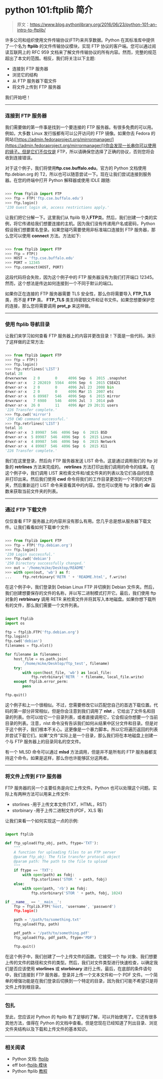 # python 101:ftplib 简介

> 原文：<https://www.blog.pythonlibrary.org/2016/06/23/python-101-an-intro-to-ftplib/>

许多公司和组织使用文件传输协议(FTP)来共享数据。Python 在其标准库中提供了一个名为 **ftplib** 的文件传输协议模块，实现 FTP 协议的客户端。您可以通过阅读互联网上的 RFC 959 文档来了解文件传输协议的所有内容。然而，完整的规范超出了本文的范围。相反，我们将关注以下主题:

*   连接到 FTP 服务器
*   浏览它的结构
*   从 FTP 服务器下载文件
*   将文件上传到 FTP 服务器

我们开始吧！

* * *

### 连接到 FTP 服务器

我们需要做的第一件事是找到一个要连接的 FTP 服务器。有很多免费的可以用。例如，大多数 Linux 发行版都有可以公开访问的 FTP 镜像。如果你去 Fedora 的网站([https://admin.fedoraproject.org/mirrormanager/](https://admin.fedoraproject.org/mirrormanager/))你会发现一长串你可以使用的镜子。但是它们不仅仅是 FTP，所以请确保您选择了正确的协议，否则您将会收到连接错误。

对于这个例子，我们将使用**ftp.cse.buffalo.edu**。官方的 Python 文档使用 ftp.debian.org 的 T2，所以也可以随意尝试一下。现在让我们尝试连接到服务器。在您的终端中打开 Python 解释器或使用 IDLE 跟随:

```py

>>> from ftplib import FTP
>>> ftp = FTP('ftp.cse.buffalo.edu')
>>> ftp.login()
'230 Guest login ok, access restrictions apply.'

```

让我们把它分解一下。这里我们从 ftplib 导入**FTP**类。然后，我们创建一个类的实例，将它传递给我们想要连接的主机。因为我们没有传递用户名或密码，Python 假设我们想要匿名登录。如果您碰巧需要使用非标准端口连接到 FTP 服务器，那么您可以使用 **connect** 方法。方法如下:

```py

>>> from ftplib import FTP
>>> ftp = FTP()
>>> HOST = 'ftp.cse.buffalo.edu'
>>> PORT = 12345
>>> ftp.connect(HOST, PORT)

```

这段代码将会失败，因为这个例子中的 FTP 服务器没有为我们打开端口 12345。然而，这个想法是传达如何连接到一个不同于默认的端口。

如果你正在连接的 FTP 服务器需要 TLS 安全性，那么你将需要导入 **FTP_TLS** 类，而不是 **FTP** 类。 **FTP_TLS** 类支持密钥文件和证书文件。如果您想要保护您的连接，那么您将需要调用 **prot_p** 来这样做。

* * *

### 使用 ftplib 导航目录

让我们来学习如何查看 FTP 服务器上的内容并更改目录！下面是一些代码，演示了这样做的正常方法:

```py

>>> from ftplib import FTP
>>> ftp = FTP()
>>> ftp.login()
>>> ftp.retrlines('LIST')   
total 28
drwxrwxrwx   2 0       0     4096 Sep  6  2015 .snapshot
drwxr-xr-x   2 202019  5564  4096 Sep  6  2015 CSE421
drwxr-xr-x   2 0       0     4096 Jul 23  2008 bin
drwxr-xr-x   2 0       0     4096 Mar 15  2007 etc
drwxr-xr-x   6 89987   546   4096 Sep  6  2015 mirror
drwxrwxr-x   7 6980    546   4096 Jul  3  2014 pub
drwxr-xr-x  26 0       11    4096 Apr 29 20:31 users
'226 Transfer complete.'
>>> ftp.cwd('mirror')
'250 CWD command successful.'
>>> ftp.retrlines('LIST')   
total 16
drwxr-xr-x  3 89987  546  4096 Sep  6  2015 BSD
drwxr-xr-x  5 89987  546  4096 Sep  6  2015 Linux
drwxr-xr-x  4 89987  546  4096 Sep  6  2015 Network
drwxr-xr-x  4 89987  546  4096 Sep  6  2015 X11
'226 Transfer complete.'

```

我们在这里登录，然后向 FTP 服务器发送 LIST 命令。这是通过调用我们的 ftp 对象的 **retrlines** 方法来完成的。 **retrlines** 方法打印出我们调用的命令的结果。在这个例子中，我们调用 LIST 来检索文件和/或文件夹的列表以及它们各自的信息并打印出来。然后我们使用 **cwd** 命令将我们的工作目录更改到一个不同的文件夹，然后重新运行 LIST 命令来查看其中的内容。您也可以使用 ftp 对象的 **dir** 函数来获取当前文件夹的列表。

* * *

### 通过 FTP 下载文件

仅仅查看 FTP 服务器上的内容并没有那么有用。您几乎总是想从服务器下载文件。让我们看看如何下载单个文件:

```py

>>> from ftplib import FTP
>>> ftp = FTP('ftp.debian.org')
>>> ftp.login()
'230 Login successful.'
>>> ftp.cwd('debian')  
'250 Directory successfully changed.'
>>> out = '/home/mike/Desktop/README'
>>> with open(out, 'wb') as f:
...     ftp.retrbinary('RETR ' + 'README.html', f.write)

```

在这个例子中，我们登录到 Debian Linux FTP 并切换到 Debian 文件夹。然后，我们创建想要保存的文件的名称，并以写二进制模式打开它。最后，我们使用 ftp 对象的 **retrbinary** 调用 RETR 来检索文件并将其写入本地磁盘。如果你想下载所有的文件，那么我们需要一个文件列表。

```py

import ftplib
import os

ftp = ftplib.FTP('ftp.debian.org')
ftp.login()
ftp.cwd('debian')
filenames = ftp.nlst()

for filename in filenames:
    host_file = os.path.join(
        '/home/mike/Desktop/ftp_test', filename)
    try:
        with open(host_file, 'wb') as local_file:
            ftp.retrbinary('RETR ' + filename, local_file.write)
    except ftplib.error_perm:
        pass

ftp.quit()

```

这个例子和上一个很相似。不过，您需要修改它以匹配您自己的首选下载位置。代码的第一部分非常相似，但是你会注意到我们调用了 **nlst** ，它给出了文件名和目录的列表。你可以给它一个目录列表，或者直接调用它，它会假设你想要一个当前目录的列表。注意，nlst 命令没有告诉我们如何从结果中区分文件和目录。但是对于这个例子，我们根本不关心。这更像是一个暴力脚本。所以它将遍历返回的列表并尝试下载它们。如果“文件”实际上是一个目录，那么我们将在本地磁盘上创建一个与 FTP 服务器上的目录同名的空文件。

有一个 MLSD 命令可以通过 **mlsd** 方法调用，但是并不是所有的 FTP 服务器都支持这个命令。如果是这样，那么你也许能够区分这两者。

* * *

### 将文件上传到 FTP 服务器

FTP 服务器的另一个主要任务是向它上传文件。Python 也可以处理这个问题。实际上有两种方法可以用来上传文件:

*   storlines -用于上传文本文件(TXT，HTML，RST)
*   storbinary -用于上传二进制文件(PDF，XLS 等)

让我们来看一个如何实现这一点的示例:

```py

import ftplib

def ftp_upload(ftp_obj, path, ftype='TXT'):
    """
    A function for uploading files to an FTP server
    @param ftp_obj: The file transfer protocol object
    @param path: The path to the file to upload
    """
    if ftype == 'TXT':
        with open(path) as fobj:
            ftp.storlines('STOR ' + path, fobj)
    else:
        with open(path, 'rb') as fobj:
            ftp.storbinary('STOR ' + path, fobj, 1024)

if __name__ == '__main__':
    ftp = ftplib.FTP('host, 'username', 'password')
    ftp.login()

    path = '/path/to/something.txt'
    ftp_upload(ftp, path)

    pdf_path = '/path/to/something.pdf'
    ftp_upload(ftp, pdf_path, ftype='PDF')

    ftp.quit()

```

在这个例子中，我们创建了一个上传文件的函数。它接受一个 ftp 对象、我们想要上传的文件的路径和文件的类型。然后，我们对文件类型进行快速检查，以确定我们是否应该使用 **storlines** 或 **storbinary** 进行上传。最后，在底部的条件语句中，我们连接到 FTP 服务器，登录并上传一个文本文件和一个 PDF 文件。一个简单的增强功能是在我们登录后切换到一个特定的目录，因为我们可能不希望只是将文件上传到根目录。

* * *

### 包扎

至此，您应该对 Python 的 ftplib 有了足够的了解，可以开始使用了。它还有很多其他方法，值得在 Python 的文档中查看。但是您现在已经知道了列出目录、浏览文件夹结构以及下载和上传文件的基本知识。

* * *

### 相关阅读

*   Python 文档: [ftplib](https://docs.python.org/3/library/ftplib.htm)
*   eff bot-[ftplib 模块](http://effbot.org/librarybook/ftplib.htm)
*   Python ftplib [教程](https://pythonprogramming.net/ftp-transfers-python-ftplib/)